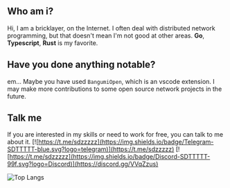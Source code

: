 
## Who am i? 

Hi, I am a bricklayer, on the Internet. I often deal with distributed network programming, but that doesn't mean I'm not good at other areas.
**Go**, **Typescript**, **Rust** is my favorite.

## Have you done anything notable?

em... Maybe you have used `BangumiOpen`, which is an vscode extension.
I may make more contributions to some open source network projects in the future. 

## Talk me

If you are interested in my skills or need to work for free, you can talk to me about it.
[![https://t.me/sdzzzzz](https://img.shields.io/badge/Telegram-SDTTTTT-blue.svg?logo=telegram)](https://t.me/sdzzzzz) 
[![https://t.me/sdzzzzz](https://img.shields.io/badge/Discord-SDTTTTT-99f.svg?logo=Discord)](https://discord.gg/VVqZzus)

![Top Langs](https://github-readme-stats.vercel.app/api/top-langs/?username=sdttttt&layout=compact)
